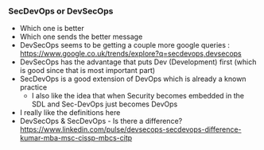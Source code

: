 ###  SecDevOps or DevSecOps

  * Which one is better
  * Which one sends the better message
  * DevSecOps seems to be getting a couple more google queries : https://www.google.co.uk/trends/explore?q=secdevops,devsecops
  * DevSecOps has the advantage that puts Dev (Development) first (which is good since that is most important part)
  * SecDevOps is a good extension of DevOps which is already a known practice
    * I also like the idea that when Security becomes embedded in the SDL and Sec-DevOps just becomes DevOps
  * I really like the definitions here
  * DevSecOps & SecDevOps - Is there a difference? https://www.linkedin.com/pulse/devsecops-secdevops-difference-kumar-mba-msc-cissp-mbcs-citp
